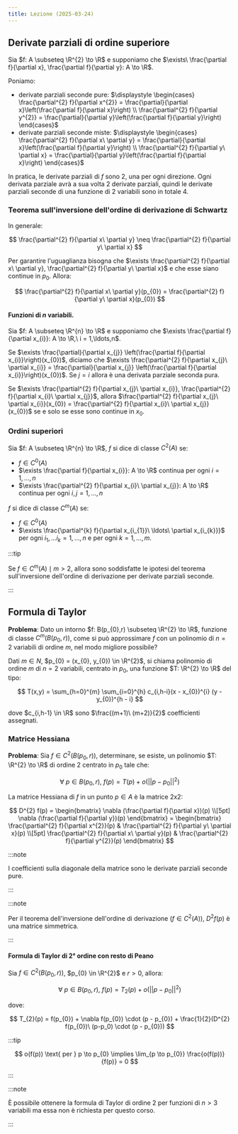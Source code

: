 ```yaml
---
title: Lezione (2025-03-24)
---
```


## Derivate parziali di ordine superiore

Sia $f: A \subseteq \R^{2} \to \R$ e supponiamo che
$\exists\ \frac{\partial f}{\partial x}, \frac{\partial f}{\partial y}: A \to \R$.

Poniamo:

- derivate parziali seconde pure:
  $\displaystyle \begin{cases} \frac{\partial^{2} f}{\partial x^{2}} = \frac{\partial}{\partial x}\left(\frac{\partial f}{\partial x}\right) \\ \frac{\partial^{2} f}{\partial y^{2}} = \frac{\partial}{\partial y}\left(\frac{\partial f}{\partial y}\right) \end{cases}$
- derivate parziali seconde miste:
  $\displaystyle \begin{cases} \frac{\partial^{2} f}{\partial x\ \partial y} = \frac{\partial}{\partial x}\left(\frac{\partial f}{\partial y}\right) \\ \frac{\partial^{2} f}{\partial y\ \partial x} = \frac{\partial}{\partial y}\left(\frac{\partial f}{\partial x}\right) \end{cases}$

In pratica, le derivate parziali di $f$ sono 2, una per ogni direzione. Ogni
derivata parziale avrà a sua volta 2 derivate parziali, quindi le derivate
parziali seconde di una funzione di 2 variabili sono in totale 4.

### Teorema sull'inversione dell'ordine di derivazione di Schwartz

In generale:

$$
\frac{\partial^{2} f}{\partial x\ \partial y} \neq \frac{\partial^{2} f}{\partial y\ \partial x}
$$

Per garantire l'uguaglianza bisogna che
$\exists \frac{\partial^{2} f}{\partial x\ \partial y}, \frac{\partial^{2} f}{\partial y\ \partial x}$
e che esse siano continue in $p_{0}$. Allora:

$$
\frac{\partial^{2} f}{\partial x\ \partial y}(p_{0}) = \frac{\partial^{2} f}{\partial y\ \partial x}(p_{0})
$$

#### Funzioni di $n$ variabili.

Sia $f: A \subseteq \R^{n} \to \R$ e supponiamo che
$\exists \frac{\partial f}{\partial x_{i}}: A \to \R,\ i = 1,\ldots,n$.

Se
$\exists \frac{\partial}{\partial x_{j}} \left(\frac{\partial f}{\partial x_{i}}\right)(x_{0})$,
diciamo che
$\exists \frac{\partial^{2} f}{\partial x_{j}\ \partial x_{i}} = \frac{\partial}{\partial x_{j}} \left(\frac{\partial f}{\partial x_{i}}\right)(x_{0})$.
Se $j = i$ allora è una derivata parziale seconda pura.

Se
$\exists \frac{\partial^{2} f}{\partial x_{j}\ \partial x_{i}}, \frac{\partial^{2} f}{\partial x_{i}\ \partial x_{j}}$,
allora
$\frac{\partial^{2} f}{\partial x_{j}\ \partial x_{i}}(x_{0}) = \frac{\partial^{2} f}{\partial x_{i}\ \partial x_{j}}(x_{0})$
se e solo se esse sono continue in $x_{0}$.

### Ordini superiori

Sia $f: A \subseteq \R^{n} \to \R$, $f$ si dice di classe $C^{2}(A)$ se:

- $f \in C^{0}(A)$
- $\exists \frac{\partial f}{\partial x_{i}}: A \to \R$ continua per ogni
  $i = 1,\ldots,n$
- $\exists \frac{\partial^{2} f}{\partial x_{i}\ \partial x_{j}}: A \to \R$
  continua per ogni $i,j=1,\ldots,n$

$f$ si dice di classe $C^{m}(A)$ se:

- $f \in C^{0}(A)$
- $\exists \frac{\partial^{k} f}{\partial x_{i_{1}}\ \ldots\ \partial x_{i_{k}}}$
  per ogni $i_{1}, \ldots i_{k} = 1,\ldots,n$ e per ogni $k = 1, \ldots, m$.

:::tip

Se $f \in C^{m}(A) \mid m > 2$, allora sono soddisfatte le ipotesi del teorema
sull'inversione dell'ordine di derivazione per derivate parziali seconde.

:::

## Formula di Taylor

**Problema**: Dato un intorno $f: B(p_{0},r) \subseteq \R^{2} \to \R$, funzione
di classe $C^{m}(B(p_{0}, r))$, come si può approssimare $f$ con un polinomio di
$n = 2$ variabili di ordine $m$, nel modo migliore possibile?

Dati $m \in N$, $p_{0} = (x_{0}, y_{0}) \in \R^{2}$, si chiama polinomio di
ordine $m$ di $n = 2$ variabili, centrato in $p_{0}$, una funzione
$T: \R^{2} \to \R$ del tipo:

$$
T(x,y) = \sum_{h=0}^{m} \sum_{i=0}^{h} c_{i,h-i}(x - x_{0})^{i} (y - y_{0})^{h - i}
$$

dove $c_{i,h-1} \in \R$ sono $\frac{(m+1)\ (m+2)}{2}$ coefficienti assegnati.

### Matrice Hessiana

**Problema**: Sia $f \in C^{2}(B(p_{0}, r))$, determinare, se esiste, un
polinomio $T: \R^{2} \to \R$ di ordine 2 centrato in $p_{0}$ tale che:

$$
\forall\ p \in B(p_{0},r),\ f(p) = T(p) + o(||p-p_{0}||^{2})
$$

La matrice Hessiana di $f$ in un punto $p \in A$ è la matrice 2x2:

$$
D^{2} f(p) = \begin{bmatrix}
\nabla (\frac{\partial f}{\partial x})(p) \\[5pt]
\nabla (\frac{\partial f}{\partial y})(p)
\end{bmatrix} = \begin{bmatrix}
\frac{\partial^{2} f}{\partial x^{2}}(p) & \frac{\partial^{2} f}{\partial y\ \partial x}(p) \\[5pt]
\frac{\partial^{2} f}{\partial x\ \partial y}(p) & \frac{\partial^{2} f}{\partial y^{2}}(p)
\end{bmatrix}
$$

:::note

I coefficienti sulla diagonale della matrice sono le derivate parziali seconde
pure.

:::

:::note

Per il teorema dell'inversione dell'ordine di derivazione ($f \in C^{2}(A)$),
$D^{2} f(p)$ è una matrice simmetrica.

:::

#### Formula di Taylor di 2° ordine con resto di Peano

Sia $f \in C^{2}(B(p_{0}, r))$, $p_{0} \in \R^{2}$ e $r> 0$, allora:

$$
\forall\ p \in B(p_{0},r),\ f(p) = T_{2}(p) + o(||p-p_{0}||^{2})
$$

dove:

$$
T_{2}(p) = f(p_{0}) + \nabla f(p_{0}) \cdot (p - p_{0}) + \frac{1}{2}(D^{2} f(p_{0})\ (p-p_0) \cdot (p - p_{0}))
$$

:::tip

$$
o(f(p)) \text{ per } p \to p_{0} \implies \lim_{p \to p_{0}} \frac{o(f(p))}{f(p)} = 0
$$

:::

:::note

È possibile ottenere la formula di Taylor di ordine 2 per funzioni di $n > 3$
variabili ma essa non è richiesta per questo corso.

:::
